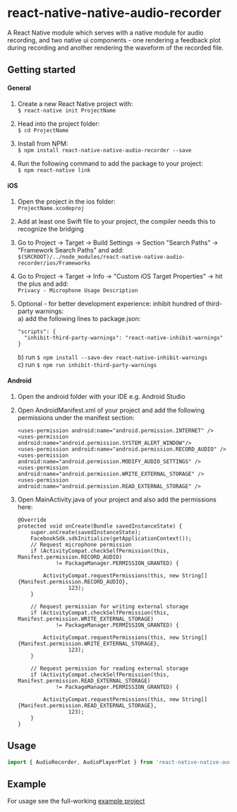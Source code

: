 
# react-native-native-audio-recorder

A React Native module which serves with a native module for audio recording, and two native ui components - one rendering a feedback plot during recording and another rendering the waveform of the recorded file.

## Getting started

#### General
1. Create a new React Native project with:  
`$ react-native init ProjectName`
    
2. Head into the project folder:  
`$ cd ProjectName`

3. Install from NPM:  
`$ npm install react-native-native-audio-recorder --save`

4. Run the following command to add the package to your project:  
`$ npm react-native link`

#### iOS

1. Open the project in the ios folder:  
`ProjectName.xcodeproj`
    
2. Add at least one Swift file to your project, the compiler needs this to recognize the bridging   
    
3. Go to Project -> Target -> Build Settings -> Section "Search Paths" -> "Framework Search Paths" and add:  
`$(SRCROOT)/../node_modules/react-native-native-audio-recorder/ios/Frameworks`
  
4. Go to Project -> Target -> Info -> "Custom iOS Target Properties" -> hit the plus and add:  
`Privacy - Microphone Usage Description`
    
5. Optional - for better development experience: inhibit hundred of third-party warnings:  
a) add the following lines to package.json:
    ```
    "scripts": {
      "inhibit-third-party-warnings": "react-native-inhibit-warnings"
    }
    ```
    b) run `$ npm install --save-dev react-native-inhibit-warnings`  
    c) run `$ npm run inhibit-third-party-warnings`  

#### Android
1. Open the android folder with your IDE e.g. Android Studio

2. Open AndroidManifest.xml of your project and add the following permissions under the manifest section:
    ```
    <uses-permission android:name="android.permission.INTERNET" />
    <uses-permission android:name="android.permission.SYSTEM_ALERT_WINDOW"/>
    <uses-permission android:name="android.permission.RECORD_AUDIO" />
    <uses-permission android:name="android.permission.MODIFY_AUDIO_SETTINGS" />
    <uses-permission android:name="android.permission.WRITE_EXTERNAL_STORAGE" />
    <uses-permission android:name="android.permission.READ_EXTERNAL_STORAGE" />
    ```

3. Open MainActivity.java of your project and also add the permissions here:
    ```
    @Override
    protected void onCreate(Bundle savedInstanceState) {
        super.onCreate(savedInstanceState);
        FacebookSdk.sdkInitialize(getApplicationContext());
        // Request microphone permission
        if (ActivityCompat.checkSelfPermission(this, Manifest.permission.RECORD_AUDIO)
                != PackageManager.PERMISSION_GRANTED) {
    
            ActivityCompat.requestPermissions(this, new String[]{Manifest.permission.RECORD_AUDIO},
                    123);
        }
    
        // Request permission for writing external storage
        if (ActivityCompat.checkSelfPermission(this, Manifest.permission.WRITE_EXTERNAL_STORAGE)
                != PackageManager.PERMISSION_GRANTED) {
    
            ActivityCompat.requestPermissions(this, new String[]{Manifest.permission.WRITE_EXTERNAL_STORAGE},
                    123);
        }
    
        // Request permission for reading external storage
        if (ActivityCompat.checkSelfPermission(this, Manifest.permission.READ_EXTERNAL_STORAGE)
                != PackageManager.PERMISSION_GRANTED) {
    
            ActivityCompat.requestPermissions(this, new String[]{Manifest.permission.READ_EXTERNAL_STORAGE},
                    123);
        }
    }
    ```
    
## Usage
```javascript
import { AudioRecorder, AudioPlayerPlot } from 'react-native-native-audio-recorder';
```

## Example

For usage see the full-working [example project ](https://github.com/audvice/react-native-audio-recorder-example-project)